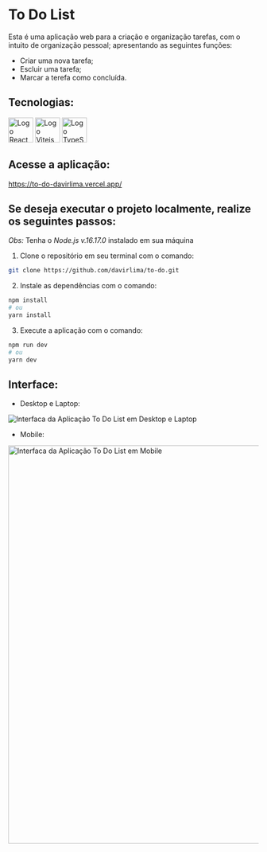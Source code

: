 # To Do List

Esta é uma aplicação web para a criação e organização tarefas, com o intuito de organização pessoal; apresentando as seguintes funções:
  * Criar uma nova tarefa;
  * Escluir uma tarefa;
  * Marcar a terefa como concluída.

## Tecnologias:

<div style=display: inline-block>
  <img 
    height="50px"
    src="https://cdn.jsdelivr.net/gh/devicons/devicon/icons/react/react-original.svg"
    alt="Logo React"
  />
  <img
      height="50px"
      src="https://vitejs.dev/logo-with-shadow.png"
      alt="Logo Vitejs"
  />
  <img 
    height="50px"
    src="https://cdn.jsdelivr.net/gh/devicons/devicon/icons/typescript/typescript-original.svg"
    alt="Logo TypeScript"
  />
</div>

## Acesse a aplicação:

<https://to-do-davirlima.vercel.app/>

## Se deseja executar o projeto localmente, realize os seguintes passos:

*Obs:* Tenha o *Node.js v.16.17.0* instalado em sua máquina

1. Clone o repositório em seu terminal com o comando:

 ~~~bash
 git clone https://github.com/davirlima/to-do.git
 ~~~
 
2. Instale as dependências com o comando:

  ~~~bash
  npm install
  # ou
  yarn install
  ~~~
  
3. Execute a aplicação com o comando:

  ~~~bash
  npm run dev
  # ou
  yarn dev
  ~~~

## Interface:

* Desktop e Laptop:

<img
  src="https://user-images.githubusercontent.com/97968740/185658813-c46f26f7-9764-49b2-9ca2-a075252a10e5.png"
  alt="Interfaca da Aplicação To Do List em Desktop e Laptop"
/>

* Mobile:

<img
  height="800px"
  src="https://user-images.githubusercontent.com/97968740/185659105-fb400b84-6b3a-443f-85ec-52610c11a3a2.png"
  alt="Interfaca da Aplicação To Do List em Mobile"
/>
